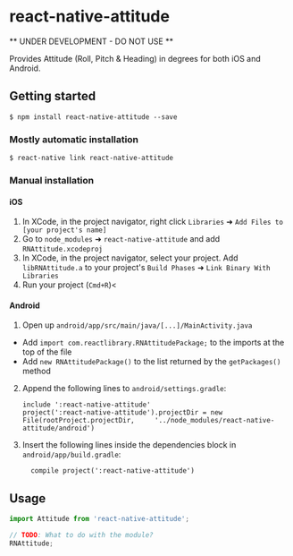 
# react-native-attitude

** UNDER DEVELOPMENT - DO NOT USE **

Provides Attitude (Roll, Pitch & Heading) in degrees for both iOS and Android.

## Getting started

`$ npm install react-native-attitude --save`

### Mostly automatic installation

`$ react-native link react-native-attitude`

### Manual installation

#### iOS

1. In XCode, in the project navigator, right click `Libraries` ➜ `Add Files to [your project's name]`
2. Go to `node_modules` ➜ `react-native-attitude` and add `RNAttitude.xcodeproj`
3. In XCode, in the project navigator, select your project. Add `libRNAttitude.a` to your project's `Build Phases` ➜ `Link Binary With Libraries`
4. Run your project (`Cmd+R`)<

#### Android

1. Open up `android/app/src/main/java/[...]/MainActivity.java`
  - Add `import com.reactlibrary.RNAttitudePackage;` to the imports at the top of the file
  - Add `new RNAttitudePackage()` to the list returned by the `getPackages()` method
2. Append the following lines to `android/settings.gradle`:
  	```
  	include ':react-native-attitude'
  	project(':react-native-attitude').projectDir = new File(rootProject.projectDir, 	'../node_modules/react-native-attitude/android')
  	```
3. Insert the following lines inside the dependencies block in `android/app/build.gradle`:
  	```
      compile project(':react-native-attitude')
  	```

## Usage
```javascript
import Attitude from 'react-native-attitude';

// TODO: What to do with the module?
RNAttitude;
```
